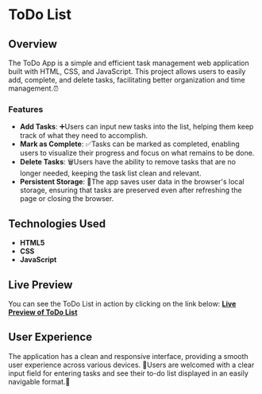 # ToDo List

## Overview
The ToDo App is a simple and efficient task management web application built with HTML, CSS, and JavaScript. 
This project allows users to easily add, complete, and delete tasks, facilitating better organization and time management.⏰

### Features
- **Add Tasks**: ➕Users can input new tasks into the list, helping them keep track of what they need to accomplish.
- **Mark as Complete**: ✅Tasks can be marked as completed, enabling users to visualize their progress and focus on what remains to be done.
- **Delete Tasks**: 🗑️Users have the ability to remove tasks that are no longer needed, keeping the task list clean and relevant.
- **Persistent Storage**: 💾The app saves user data in the browser's local storage, ensuring that tasks are preserved even after refreshing the page or closing the browser.

## Technologies Used
- **HTML5**
- **CSS**
- **JavaScript**

## Live Preview
You can see the ToDo List in action by clicking on the link below:
[**Live Preview of ToDo List**](https://yetti02.github.io/To-Do-List/)


## User Experience
The application has a clean and responsive interface, providing a smooth user experience across various devices. 
📱Users are welcomed with a clear input field for entering tasks and see their to-do list displayed in an easily navigable format.📝


